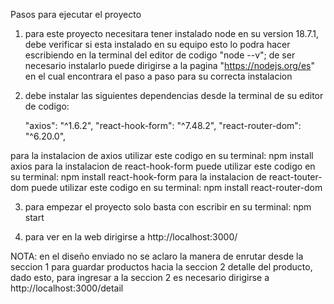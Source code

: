 Pasos para ejecutar el proyecto

1. para este proyecto necesitara tener instalado node en su version 18.7.1, debe verificar si esta instalado en su equipo esto lo podra hacer escribiendo en la terminal del editor de codigo "node --v"; de ser necesario instalarlo puede dirigirse a la pagina "https://nodejs.org/es" en el cual encontrara el paso a paso para su correcta instalacion

2. debe instalar las siguientes dependencias desde la terminal de su editor de codigo:

    "axios": "^1.6.2",
    "react-hook-form": "^7.48.2",
    "react-router-dom": "^6.20.0",

para la instalacion de axios utilizar este codigo en su terminal: npm install axios
para la instalacion de react-hook-form puede utilizar este codigo en su terminal: npm install react-hook-form
para la instalacion de react-touter-dom puede utilizar este codigo en su terminal: npm install react-router-dom

3. para empezar el proyecto solo basta con escribir en su terminal: npm start

4. para ver en la web dirigirse a http://localhost:3000/

NOTA: 
en el diseño enviado no se aclaro la manera de enrutar desde la seccion 1 para guardar productos hacia la seccion 2 detalle del producto, dado esto, para ingresar a la seccion 2 es necesario dirigirse a http://localhost:3000/detail 
